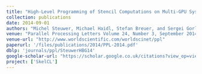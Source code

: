 ```yaml
---
title: "High-Level Programming of Stencil Computations on Multi-GPU Systems Using the SkelCL Library"
collection: publications
date: 2014-09-01
authors: "Michel Steuwer, Michael Haidl, Stefan Breuer, and Sergei Gorlatch"
venue: "Parallel Processing Letters Volume 24, Number 3, September 2014"
venue-url: "http://www.worldscientific.com/worldscinet/ppl"
paperurl: '/files/publications/2014/PPL-2014.pdf'
dblp: 'journals/ppl/SteuwerHBG14'
google-scholar-url: "https://scholar.google.co.uk/citations?view_op=view_citation&hl=en&user=XdXJRZEAAAAJ&citation_for_view=XdXJRZEAAAAJ:ufrVoPGSRksC"
project: ['SkelCL']
---
```

